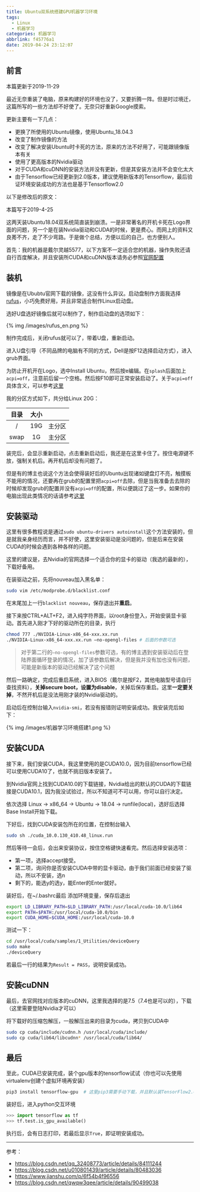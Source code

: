 ```yaml
---
title: Ubuntu双系统搭建GPU机器学习环境
tags:
  - Linux
  - 机器学习
categories: 机器学习
abbrlink: f45776a1
date: 2019-04-24 23:12:07
---
```


## 前言

本篇更新于2019-11-29

最近无奈重装了电脑，原来构建好的环境也没了，又要折腾一阵。但是时过境迁，这篇所写的一些方法却不好使了。无奈只好重新Google摸索。

更新主要有一下几点：

- 更换了所使用的Ubuntu镜像，使用Ubuntu_18.04.3
- 改变了制作镜像的方法
- 改变了解决安装Ubuntu时卡死的方法，原来的方法不好用了，可能跟镜像版本有关
- 使用了更高版本的Nvidia驱动
- 对于CUDA和cuDNN的安装方法并没有更新，但是其安装方法并不会变化太大
- 由于Tensorflow已经更新到2.0版本，建议使用新版本的Tensorflow，最后验证环境安装成功的方法也是基于Tensorflow2.0

以下是修改后的原文：

本篇写于2019-4-25

这两天装Ubuntu18.04双系统简直装到崩溃。一是非常著名的开机卡死在Logo界面的问题，另一个是在装Nvidia驱动和CUDA的时候，更是费心。而网上的资料又良莠不齐，走了不少弯路。于是做个总结，方便以后的自己，也方便别人。

首先：我的机器是戴尔灵越5577，以下方案不一定适合您的机器，操作失败还请自行百度解决，并且安装所CUDA和cuDNN版本请务必参照[官网配置](https://tensorflow.google.cn/install/source)


## 装机

镜像是在Ububtu官网下载的镜像，这没有什么异议。启动盘制作方面我选择[rufus](https://rufus.ie/)，小巧免费好用，并且非常适合制作Linux启动盘。

选好U盘选好镜像后就可以制作了，制作启动盘的选项如下：

{% img /images/rufus_en.png %}

制作完成后，关闭rufus就可以了，带着U盘，重新启动。

进入U盘引导（不同品牌的电脑有不同的方式，Dell是按F12选择启动方式），进入grub界面。

为防止开机开在Logo，选中Install Ubuntu，然后按e编辑。在`splash`后面加上`acpi=off`，注意前后留一个空格。然后按F10即可正常安装启动了。关于`acpi=off`具体含义，可以参考[这里](https://askubuntu.com/questions/139157/booting-ubuntu-with-acpi-off-grub-parameter)

我的分区方式如下，共分给Linux 20G：

| 目录  | 大小  |          |
| :---: | :---: | :------: |
|   /   |  19G  | 主分区 |
| swap |  1G   | 主分区 |

装完后，会显示重新启动，点击重新启动后，我还是在这里卡住了。按住电源键不放，强制关机后。再开机后却没有问题了。

但是有的博主也说这个方法会使得装好后的Ubuntu出现诸如键盘灯不亮，触摸板不能用的情况，还要再在grub的配置里把`acpi=off`去除，但是当我准备去去除的时候却发现grub的配置并没有`acpi=off`的配置，所以便跳过了这一步。如果你的电脑出现此类情况的话请参考[这里](https://blog.csdn.net/qwqw3qee/article/details/90499038)

## 安装驱动

这里有很多教程说是通过`sudo ubuntu-drivers autoinstall`这个方法安装的，但是就我亲身经历而言，并不好使，这里安装驱动是没问题的，但是后来在安装CUDA的时候会遇到各种各样的问题。

这里的建议是，去Nvidia的官网选择一个适合你的显卡的驱动（我选的最新的），下载好备用。

在装驱动之前，先将nouveau加入黑名单：

```bash
sudo vim /etc/modprobe.d/blacklist.conf
```

在末尾加上一行`blacklist nouveau`，保存退出并**重启**。

接下来按CTRL+ALT+F2，进入纯字符界面，以root身份登入，开始安装显卡驱动。首先进入刚才下好的驱动所在的目录，执行

```bash
chmod 777 ./NVIDIA-Linux-x86_64-xxx.xx.run
./NVIDIA-Linux-x86_64-xxx.xx.run –no-opengl-files # 后面的参数可选
```

> 对于第二行的`–no-opengl-files`参数可选，有的博主遇到安装驱动后在登陆界面循环登录的情况，加了该参数后解决，但是我并没有加也没有问题，可能是新版本的驱动已经解决了这个问题

然后一路确定，完成后重启系统，进入BIOS（戴尔是按F2，其他电脑型号请自行查找资料），**关掉secure boot，设置为disable**，关掉后保存重启。这里**一定要关掉**，不然开机后是没法用刚才装的Nvidia驱动的。

启动后在控制台输入`nvidia-smi`，若没有报错则证明安装成功。我安装完后如下：

{% img /images/机器学习环境搭建1.png %}

## 安装CUDA

接下来，我们安装CUDA，我这里使用的是CUDA10.0，因为目前tensorflow已经可以使用CUDA10了，也就不挑旧版本安装了。

到Nvidia官网上找到CUDA10.0的下载链接，Nvidia给出的默认的CUDA的下载链接是CUDA10.1，因为我没试验过，所以不知道可不可以用，你可以自行决定。

依次选择 Linux -> x86_64 -> Ubuntu -> 18.04 -> runfile(local)，选好后选择Base Install开始下载。

下好后，找到CUDA安装包所在的位置，在控制台输入

```bash
sudo sh ./cuda_10.0.130_410.48_linux.run
```

然后等待一会后，会出来安装协议，按住空格键快速看完。然后选择安装选项：

- 第一项，选择accept接受。
- 第二项，询问你是否安装CUDA中带的显卡驱动，由于我们前面已经安装了驱动，所以不安装，选n
- 剩下的，能选y的选y，能Enter的Enter就好。

装好后，在~/.bashrc最后 添加环境变量，保存后退出

```bash
export LD_LIBRARY_PATH=$LD_LIBRARY_PATH:/usr/local/cuda-10.0/lib64
export PATH=$PATH:/usr/local/cuda-10.0/bin
export CUDA_HOME=$CUDA_HOME:/usr/local/cuda-10.0
```

测试一下：

```bash
cd /usr/local/cuda/samples/1_Utilities/deviceQuery 
sudo make
./deviceQuery
```

若最后一行的结果为`Result = PASS`，说明安装成功。

## 安装cuDNN

最后，去官网找对应版本的cuDNN，这里我选择的是7.5（7.4也是可以的），下载（这里需要登陆Nvidia才可以）

将下载好的压缩包解压，一般解压出来的目录为cuda，拷贝到CUDA中

```bash
sudo cp cuda/include/cudnn.h /usr/local/cuda/include/ 
sudo cp cuda/lib64/libcudnn* /usr/local/cuda/lib64/
```

## 最后

至此，CUDA已安装完成，装个gpu版本的tensorflow试试（你也可以先使用virtualenv创建个虚拟环境再安装）

```bash
pip3 install tensorflow-gpu  # 这里pip3需要手动下载，并且默认装TensorFlow2.0
```

装好后，进入python交互环境

```python
>>> import tensorflow as tf
>>> tf.test.is_gpu_available()
```

执行后，会有日志打印，若最后显示`True`，即证明安装成功。

---

参考：
- https://blog.csdn.net/qq_32408773/article/details/84111244
- https://blog.csdn.net/u010801439/article/details/80483036
- https://www.jianshu.com/p/6f54b4f96556
- https://blog.csdn.net/qwqw3qee/article/details/90499038

